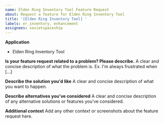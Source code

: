 ```yaml
---
name: Elden Ring Inventory Tool Feature Request
about: Request a feature for Elden Ring Inventory Tool
title: '[Elden Ring Inventory Tool] '
labels: er_inventory, enhancement
assignees: sovietspaceship
---
```


**Application**

-   Elden Ring Inventory Tool

**Is your feature request related to a problem? Please describe.**
A clear and concise description of what the problem is. Ex. I'm always frustrated when [...]

**Describe the solution you'd like**
A clear and concise description of what you want to happen.

**Describe alternatives you've considered**
A clear and concise description of any alternative solutions or features you've considered.

**Additional context**
Add any other context or screenshots about the feature request here.

